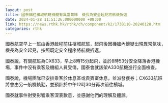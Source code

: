 ```yaml
---
layout: post
title: 國泰稱往檳城航班機艙有異常氣味　機長為安全起見將航機折返
date: 2024-01-28 11:51:26.000000000 +08:00
link: https://news.rthk.hk/rthk/ch/component/k2/1738110-20240128.htm
categories: rthk
---
```


國泰航空早上一班由香港啟程前往檳城航班，起飛後因機艙內懷疑出現異常氣味，機長為安全起見，按照既定安全程序將航機折返。

國泰說，有關航班為CX633，早上8時15分起飛，並於8時53分安全降落香港機場，事件中沒有乘客及機組人員受傷，國泰會就該架A330航機進行全面檢查。

國泰說，機場團隊已安排乘客於休息區或貴賓室休息，並派發餐券；CX633航班將會由另一航機執勤，並預計於中午12時30分再次前往檳城。

國泰就事件對受影響乘客深表歉意，並感謝他們的理解及體諒。
